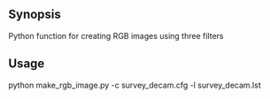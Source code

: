 ## Synopsis

Python function for creating RGB images using three filters

## Usage

python make_rgb_image.py -c survey_decam.cfg -l survey_decam.lst